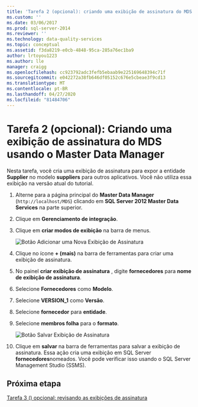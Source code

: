 ```yaml
---
title: 'Tarefa 2 (opcional): criando uma exibição de assinatura do MDS usando Master Data Manager | Microsoft Docs'
ms.custom: ''
ms.date: 03/06/2017
ms.prod: sql-server-2014
ms.reviewer: ''
ms.technology: data-quality-services
ms.topic: conceptual
ms.assetid: f3da8219-e0cb-4848-95ca-285a76ec1ba9
author: lrtoyou1223
ms.author: lle
manager: craigg
ms.openlocfilehash: cc923792adc3fefb5ebaab9e225169648394c71f
ms.sourcegitcommit: e042272a38fb646df05152c676e5cbeae3f9cd13
ms.translationtype: MT
ms.contentlocale: pt-BR
ms.lasthandoff: 04/27/2020
ms.locfileid: "81484706"
---
```

# <a name="task-2-optional-creating-a-mds-subscription-view-using-master-data-manager"></a>Tarefa 2 (opcional): Criando uma exibição de assinatura do MDS usando o Master Data Manager
  Nesta tarefa, você cria uma exibição de assinatura para expor a entidade **Supplier** no modelo **suppliers** para outros aplicativos. Você não utiliza essa exibição na versão atual do tutorial.  
  
1.  Alterne para a página principal do **Master Data Manager** (`http://localhost/MDS`) clicando em **SQL Server 2012 Master Data Services** na parte superior.  
  
2.  Clique em **Gerenciamento de integração**.  
  
3.  Clique em **criar modos de exibição** na barra de menus.  
  
     ![Botão Adicionar uma Nova Exibição de Assinatura](../../2014/tutorials/media/et-creatingamdssubscriptionviewusingmdm-01.jpg "Botão Adicionar uma Nova Exibição de Assinatura")  
  
4.  Clique no ícone **+ (mais)** na barra de ferramentas para criar uma exibição de assinatura.  
  
5.  No painel **criar exibição de assinatura** , digite **fornecedores** para **nome de exibição de assinatura**.  
  
6.  Selecione **Fornecedores** como **Modelo**.  
  
7.  Selecione **VERSION_1** como **Versão**.  
  
8.  Selecione **fornecedor** para **entidade**.  
  
9. Selecione **membros folha** para o **formato**.  
  
     ![Botão Salvar Exibição de Assinatura](../../2014/tutorials/media/et-creatingamdssubscriptionviewusingmdm-02.jpg "Botão Salvar Exibição de Assinatura")  
  
10. Clique em **salvar** na barra de ferramentas para salvar a exibição de assinatura. Essa ação cria uma exibição em SQL Server **fornecedores**nomeados. Você pode verificar isso usando o SQL Server Management Studio (SSMS).  
  
## <a name="next-step"></a>Próxima etapa  
 [Tarefa 3 &#40;&#41; opcional: revisando as exibições de assinatura](task-3-optional-reviewing-the-subscription-views.md)  
  
  
